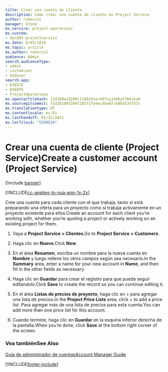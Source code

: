 ```yaml
---
title: Crear una cuenta de cliente
description: Cómo crear una cuenta de cliente en Project Service
author: ruhercul
manager: kfend
ms.service: project-operations
ms.custom:
- dyn365-projectservice
ms.date: 8/03/2018
ms.topic: article
ms.author: ruhercul
audience: Admin
search.audienceType:
- admin
- customizer
- enduser
search.app:
- D365CE
- D365PS
- ProjectOperations
ms.openlocfilehash: 13d309ac8200c114624cec69fa124d6af766cba8
ms.sourcegitcommit: fa32b1893286f20271fa4ec4be8fc68bd135f53c
ms.translationtype: HT
ms.contentlocale: es-ES
ms.lasthandoff: 02/15/2021
ms.locfileid: "5290529"
---
```

# <a name="create-a-customer-account-project-service"></a><span data-ttu-id="ed0c0-103">Crear una cuenta de cliente (Project Service)</span><span class="sxs-lookup"><span data-stu-id="ed0c0-103">Create a customer account (Project Service)</span></span>

[!include [banner](../includes/psa-now-project-operations.md)]

[!INCLUDE[cc-applies-to-psa-app-1x-2x](../includes/cc-applies-to-psa-app-1x-2x.md)]

<span data-ttu-id="ed0c0-104">Cree una cuenta para cada cliente con el que trabaja, tanto si está preparando una oferta para un proyecto como si trabaja activamente en un proyecto existente para ellos.</span><span class="sxs-lookup"><span data-stu-id="ed0c0-104">Create an account for each client you’re working with, whether you’re quoting a project or actively working on an existing project for them.</span></span>  
  
1.  <span data-ttu-id="ed0c0-105">Vaya a **Project Service > Clientes**.</span><span class="sxs-lookup"><span data-stu-id="ed0c0-105">Go to **Project Service > Customers**.</span></span>  
  
2.  <span data-ttu-id="ed0c0-106">Haga clic en **Nuevo**.</span><span class="sxs-lookup"><span data-stu-id="ed0c0-106">Click **New**.</span></span>  
  
3.  <span data-ttu-id="ed0c0-107">En el área **Resumen**, escriba un nombre para la nueva cuenta en **Nombre** y luego rellene los otros campos según sea necesario.</span><span class="sxs-lookup"><span data-stu-id="ed0c0-107">In the **Summary** area, enter a name for your new account in **Name**, and then fill in the other fields as necessary.</span></span>  
  
4.  <span data-ttu-id="ed0c0-108">Haga clic en **Guardar** para crear el registro para que pueda seguir editándolo.</span><span class="sxs-lookup"><span data-stu-id="ed0c0-108">Click **Save** to create the record so you can continue editing it.</span></span>  
  
5.  <span data-ttu-id="ed0c0-109">En el área **Listas de precios de proyecto**, haga clic en + para agregar una lista de precios.</span><span class="sxs-lookup"><span data-stu-id="ed0c0-109">In the **Project Price Lists** area, click + to add a price list.</span></span> <span data-ttu-id="ed0c0-110">Para agregar más de una lista de precios para esta cuenta.</span><span class="sxs-lookup"><span data-stu-id="ed0c0-110">You can add more than one price list for this account.</span></span>  
  
6.  <span data-ttu-id="ed0c0-111">Cuando termine, haga clic en **Guardar** en la esquina inferior derecha de la pantalla.</span><span class="sxs-lookup"><span data-stu-id="ed0c0-111">When you’re done, click **Save** at the bottom right corner of the screen.</span></span>  
  
### <a name="see-also"></a><span data-ttu-id="ed0c0-112">Vea también</span><span class="sxs-lookup"><span data-stu-id="ed0c0-112">See Also</span></span>  
 [<span data-ttu-id="ed0c0-113">Guía de administrador de cuentas</span><span class="sxs-lookup"><span data-stu-id="ed0c0-113">Account Manager Guide</span></span>](../psa/account-manager-guide.md)


[!INCLUDE[footer-include](../includes/footer-banner.md)]